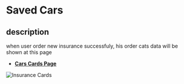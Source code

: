 # Saved Cars

## description

when user order new insurance successfuly, his order cats data will be shown at this page

- [**Cars Cards Page**](https://rakeez.com.sa/main/CarCards)

![Insurance Cards](/images/account/account-2-1.png)
